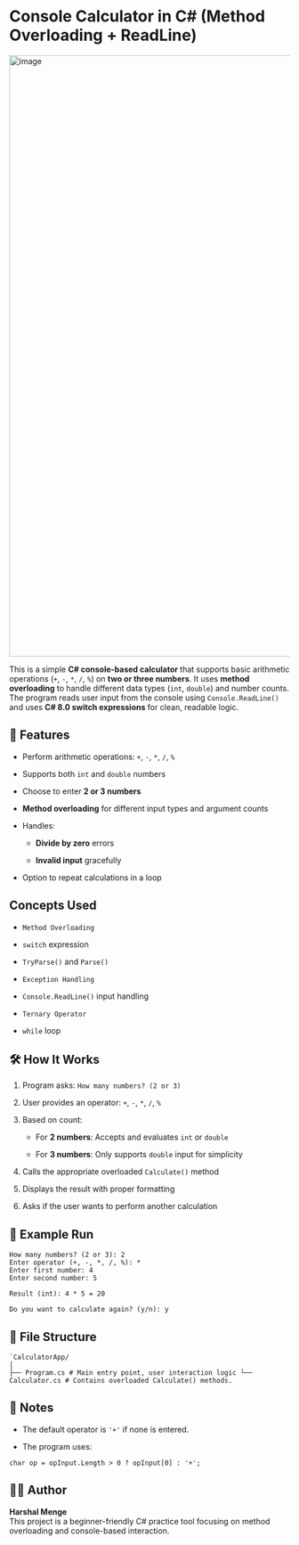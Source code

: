 # **Console Calculator in C# (Method Overloading + ReadLine)**

<img width="1920" height="1080" alt="image" src="https://github.com/user-attachments/assets/ee4ab7ca-d4ec-43e1-82df-9eab5743565f" />

This is a simple **C# console-based calculator** that supports basic arithmetic operations (`+`, `-`, `*`, `/`, `%`) on **two or three numbers**. It uses **method overloading** to handle different data types (`int`, `double`) and number counts. The program reads user input from the console using `Console.ReadLine()` and uses **C# 8.0 switch expressions** for clean, readable logic.

## 🚀 Features

-   Perform arithmetic operations: `+`, `-`, `*`, `/`, `%`
    
-   Supports both `int` and `double` numbers
    
-   Choose to enter **2 or 3 numbers**
    
-   **Method overloading** for different input types and argument counts
    
-   Handles:
    
    -   **Divide by zero** errors
        
    -   **Invalid input** gracefully
        
-   Option to repeat calculations in a loop
## Concepts Used

-   `Method Overloading`
    
-   `switch` expression
    
-   `TryParse()` and `Parse()`
    
-   `Exception Handling`
    
-   `Console.ReadLine()` input handling
    
-   `Ternary Operator`
    
-   `while` loop

## 🛠️ How It Works

1.  Program asks: `How many numbers? (2 or 3)`
    
2.  User provides an operator: `+`, `-`, `*`, `/`, `%`
    
3.  Based on count:
    
    -   For **2 numbers**: Accepts and evaluates `int` or `double`
        
    -   For **3 numbers**: Only supports `double` input for simplicity
        
4.  Calls the appropriate overloaded `Calculate()` method
    
5.  Displays the result with proper formatting
    
6.  Asks if the user wants to perform another calculation

## 🧾 Example Run


```==== Calculator with ReadLine() ====
How many numbers? (2 or 3): 2
Enter operator (+, -, *, /, %): *
Enter first number: 4
Enter second number: 5

Result (int): 4 * 5 = 20

Do you want to calculate again? (y/n): y
```

## 📁 File Structure

```
`CalculatorApp/
│
├── Program.cs # Main entry point, user interaction logic └── Calculator.cs # Contains overloaded Calculate() methods. 
```

## 📌 Notes

-   The default operator is `'+'` if none is entered.
    
-   The program uses: 
```
char op = opInput.Length > 0 ? opInput[0] : '+';
```

## 🙋‍♂️ Author

**Harshal Menge**  
This project is a beginner-friendly C# practice tool focusing on method overloading and console-based interaction.
